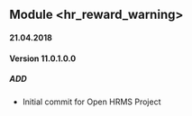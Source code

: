 ## Module <hr_reward_warning>

#### 21.04.2018
#### Version 11.0.1.0.0
##### ADD
- Initial commit for Open HRMS Project
